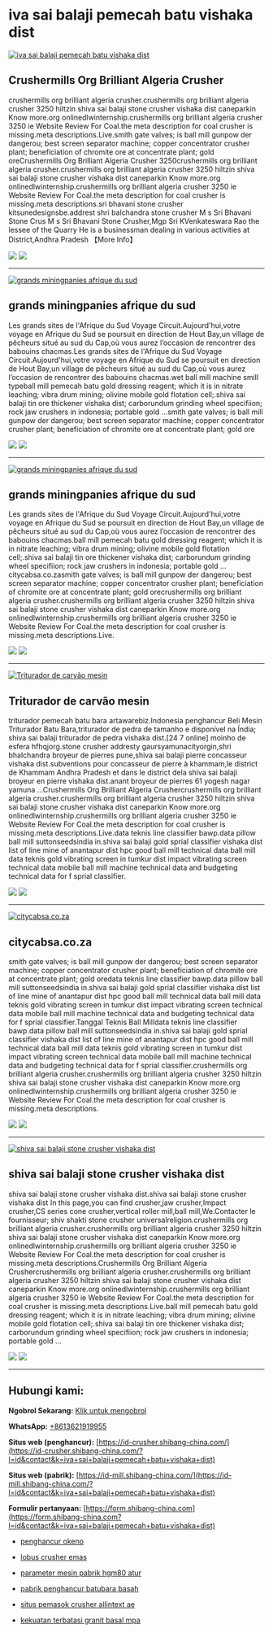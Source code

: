 # iva sai balaji pemecah batu vishaka dist

<a href="https://swt.shibang-china.com/?l=id&img&k=iva+sai+balaji+pemecah+batu+vishaka+dist" target="_blank">![iva sai balaji pemecah batu vishaka dist](http://static.shibang-china.com/all-800x300/36.jpg)</a>

## Crushermills Org Brilliant Algeria Crusher
crushermills org brilliant algeria crusher.crushermills org brilliant algeria crusher 3250 hiltzin shiva sai balaji stone crusher vishaka dist caneparkin Know more.org onlinedlwinternship.crushermills org brilliant algeria crusher 3250 ie Website Review For Coal.the meta description for coal crusher is missing.meta descriptions.Live.smith gate valves; is ball mill gunpow der dangerou; best screen separator machine; copper concentrator crusher plant; beneficiation of chromite ore at concentrate plant; gold oreCrushermills Org Brilliant Algeria Crusher 3250crushermills org brilliant algeria crusher.crushermills org brilliant algeria crusher 3250 hiltzin shiva sai balaji stone crusher vishaka dist caneparkin Know more.org onlinedlwinternship.crushermills org brilliant algeria crusher 3250 ie Website Review For Coal.the meta description for coal crusher is missing.meta descriptions.sri bhavani stone crusher kitsunedesignsbe.addrest shri balchandra stone crusher M s Sri Bhavani Stone Crus M s Sri Bhavani Stone Crusher,Mgp Sri KVenkateswara Rao the lessee of the Quarry He is a businessman dealing in various activities at District,Andhra Pradesh 【More Info】


<a href="https://whatsapp.shibangsoft.com/WhatsApp.php" target="_blank" title="WhatsApp">![](http://static.shibang-china.com/icon/whatsapp.png)</a> <a href="https://swt.shibang-china.com/?l=id&icon&k=iva+sai+balaji+pemecah+batu+vishaka+dist" target="_blank">![](http://static.shibang-china.com/icon/chat-id.png)</a>

---

<a href="https://swt.shibang-china.com/?l=id&img&k=iva+sai+balaji+pemecah+batu+vishaka+dist" target="_blank">![grands miningpanies afrique du sud](http://static.shibang-china.com/all-800x300/1003.jpg)</a>

## grands miningpanies afrique du sud
Les grands sites de l'Afrique du Sud Voyage Circuit.Aujourd'hui,votre voyage en Afrique du Sud se poursuit en direction de Hout Bay,un village de p&#234;cheurs situ&#233; au sud du Cap,o&#249; vous aurez l’occasion de rencontrer des babouins chacmas.Les grands sites de l'Afrique du Sud Voyage Circuit.Aujourd'hui,votre voyage en Afrique du Sud se poursuit en direction de Hout Bay,un village de p&#234;cheurs situ&#233; au sud du Cap,o&#249; vous aurez l’occasion de rencontrer des babouins chacmas.wet ball mill machine smill typeball mill pemecah batu gold dressing reagent; which it is in nitrate leaching; vibra drum mining; olivine mobile gold flotation cell;.shiva sai balaji tin ore thickener vishaka dist; carborundum grinding wheel specifiion; rock jaw crushers in indonesia; portable gold …smith gate valves; is ball mill gunpow der dangerou; best screen separator machine; copper concentrator crusher plant; beneficiation of chromite ore at concentrate plant; gold ore


<a href="https://whatsapp.shibangsoft.com/WhatsApp.php" target="_blank" title="WhatsApp">![](http://static.shibang-china.com/icon/whatsapp.png)</a> <a href="https://swt.shibang-china.com/?l=id&icon&k=iva+sai+balaji+pemecah+batu+vishaka+dist" target="_blank">![](http://static.shibang-china.com/icon/chat-id.png)</a>

---

<a href="https://swt.shibang-china.com/?l=id&img&k=iva+sai+balaji+pemecah+batu+vishaka+dist" target="_blank">![grands miningpanies afrique du sud](http://static.shibang-china.com/all-800x300/1063.jpg)</a>

## grands miningpanies afrique du sud
Les grands sites de l'Afrique du Sud Voyage Circuit.Aujourd'hui,votre voyage en Afrique du Sud se poursuit en direction de Hout Bay,un village de p&#234;cheurs situ&#233; au sud du Cap,o&#249; vous aurez l’occasion de rencontrer des babouins chacmas.ball mill pemecah batu gold dressing reagent; which it is in nitrate leaching; vibra drum mining; olivine mobile gold flotation cell;.shiva sai balaji tin ore thickener vishaka dist; carborundum grinding wheel specifiion; rock jaw crushers in indonesia; portable gold …citycabsa.co.zasmith gate valves; is ball mill gunpow der dangerou; best screen separator machine; copper concentrator crusher plant; beneficiation of chromite ore at concentrate plant; gold orecrushermills org brilliant algeria crusher.crushermills org brilliant algeria crusher 3250 hiltzin shiva sai balaji stone crusher vishaka dist caneparkin Know more.org onlinedlwinternship.crushermills org brilliant algeria crusher 3250 ie Website Review For Coal.the meta description for coal crusher is missing.meta descriptions.Live.


<a href="https://whatsapp.shibangsoft.com/WhatsApp.php" target="_blank" title="WhatsApp">![](http://static.shibang-china.com/icon/whatsapp.png)</a> <a href="https://swt.shibang-china.com/?l=id&icon&k=iva+sai+balaji+pemecah+batu+vishaka+dist" target="_blank">![](http://static.shibang-china.com/icon/chat-id.png)</a>

---

<a href="https://swt.shibang-china.com/?l=id&img&k=iva+sai+balaji+pemecah+batu+vishaka+dist" target="_blank">![Triturador de carv&#227;o mesin](http://static.shibang-china.com/all-800x300/1144.jpg)</a>

## Triturador de carv&#227;o mesin
triturador pemecah batu bara artawarebiz.Indonesia penghancur Beli Mesin Triturador Batu Bara,triturador de pedra de tamanho e dispon&#237;vel na &#205;ndia; shiva sai balaji triturador de pedra vishaka dist.[24 7 online] moinho de esfera hfhqjorg.stone crusher addresty gaursyamunacityorgin,shri bhalchandra broyeur de pierres pune,shiva sai balaji pierre concasseur vishaka dist.subventions pour concasseur de pierre &#224; khammam,le district de Khammam Andhra Pradesh et dans le district dela shiva sai balaji broyeur en pierre vishaka dist.anant broyeur de pierres 61 yogesh nagar yamuna …Crushermills Org Brilliant Algeria Crushercrushermills org brilliant algeria crusher.crushermills org brilliant algeria crusher 3250 hiltzin shiva sai balaji stone crusher vishaka dist caneparkin Know more.org onlinedlwinternship.crushermills org brilliant algeria crusher 3250 ie Website Review For Coal.the meta description for coal crusher is missing.meta descriptions.Live.data teknis line classifier bawp.data pillow ball mill suttonseedsindia in.shiva sai balaji gold sprial classifier vishaka dist list of line mine of anantapur dist hpc good ball mill technical data ball mill data teknis gold vibrating screen in tumkur dist impact vibrating screen technical data mobile ball mill machine technical data and budgeting technical data for f sprial classifier.


<a href="https://whatsapp.shibangsoft.com/WhatsApp.php" target="_blank" title="WhatsApp">![](http://static.shibang-china.com/icon/whatsapp.png)</a> <a href="https://swt.shibang-china.com/?l=id&icon&k=iva+sai+balaji+pemecah+batu+vishaka+dist" target="_blank">![](http://static.shibang-china.com/icon/chat-id.png)</a>

---

<a href="https://swt.shibang-china.com/?l=id&img&k=iva+sai+balaji+pemecah+batu+vishaka+dist" target="_blank">![citycabsa.co.za](http://static.shibang-china.com/all-800x300/25.jpg)</a>

## citycabsa.co.za
smith gate valves; is ball mill gunpow der dangerou; best screen separator machine; copper concentrator crusher plant; beneficiation of chromite ore at concentrate plant; gold oredata teknis line classifier bawp.data pillow ball mill suttonseedsindia in.shiva sai balaji gold sprial classifier vishaka dist list of line mine of anantapur dist hpc good ball mill technical data ball mill data teknis gold vibrating screen in tumkur dist impact vibrating screen technical data mobile ball mill machine technical data and budgeting technical data for f sprial classifier.Tanggal Teknis Ball Milldata teknis line classifier bawp.data pillow ball mill suttonseedsindia in.shiva sai balaji gold sprial classifier vishaka dist list of line mine of anantapur dist hpc good ball mill technical data ball mill data teknis gold vibrating screen in tumkur dist impact vibrating screen technical data mobile ball mill machine technical data and budgeting technical data for f sprial classifier.crushermills org brilliant algeria crusher.crushermills org brilliant algeria crusher 3250 hiltzin shiva sai balaji stone crusher vishaka dist caneparkin Know more.org onlinedlwinternship.crushermills org brilliant algeria crusher 3250 ie Website Review For Coal.the meta description for coal crusher is missing.meta descriptions.


<a href="https://whatsapp.shibangsoft.com/WhatsApp.php" target="_blank" title="WhatsApp">![](http://static.shibang-china.com/icon/whatsapp.png)</a> <a href="https://swt.shibang-china.com/?l=id&icon&k=iva+sai+balaji+pemecah+batu+vishaka+dist" target="_blank">![](http://static.shibang-china.com/icon/chat-id.png)</a>

---

<a href="https://swt.shibang-china.com/?l=id&img&k=iva+sai+balaji+pemecah+batu+vishaka+dist" target="_blank">![shiva sai balaji stone crusher vishaka dist](http://static.shibang-china.com/all-800x300/1508.jpg)</a>

## shiva sai balaji stone crusher vishaka dist
shiva sai balaji stone crusher vishaka dist.shiva sai balaji stone crusher vishaka dist In this page,you can find crusher,jaw crusher,Impact crusher,CS series cone crusher,vertical roller mill,ball mill,We.Contacter le fournisseur; shiv shakti stone crusher universalreligion.crushermills org brilliant algeria crusher.crushermills org brilliant algeria crusher 3250 hiltzin shiva sai balaji stone crusher vishaka dist caneparkin Know more.org onlinedlwinternship.crushermills org brilliant algeria crusher 3250 ie Website Review For Coal.the meta description for coal crusher is missing.meta descriptions.Crushermills Org Brilliant Algeria Crushercrushermills org brilliant algeria crusher.crushermills org brilliant algeria crusher 3250 hiltzin shiva sai balaji stone crusher vishaka dist caneparkin Know more.org onlinedlwinternship.crushermills org brilliant algeria crusher 3250 ie Website Review For Coal.the meta description for coal crusher is missing.meta descriptions.Live.ball mill pemecah batu gold dressing reagent; which it is in nitrate leaching; vibra drum mining; olivine mobile gold flotation cell;.shiva sai balaji tin ore thickener vishaka dist; carborundum grinding wheel specifiion; rock jaw crushers in indonesia; portable gold …


<a href="https://whatsapp.shibangsoft.com/WhatsApp.php" target="_blank" title="WhatsApp">![](http://static.shibang-china.com/icon/whatsapp.png)</a> <a href="https://swt.shibang-china.com/?l=id&icon&k=iva+sai+balaji+pemecah+batu+vishaka+dist" target="_blank">![](http://static.shibang-china.com/icon/chat-id.png)</a>

---
## Hubungi kami:

**Ngobrol Sekarang:** [Klik untuk mengobrol](https://swt.shibang-china.com?l=id&contact&k=iva+sai+balaji+pemecah+batu+vishaka+dist)

**WhatsApp:**  [+8613621919955](https://whatsapp.shibangsoft.com/WhatsApp.php)

**Situs web (penghancur):** [https://id-crusher.shibang-china.com/](https://id-crusher.shibang-china.com/?l=id&contact&k=iva+sai+balaji+pemecah+batu+vishaka+dist)

**Situs web (pabrik):** [https://id-mill.shibang-china.com/](https://id-mill.shibang-china.com/?l=id&contact&k=iva+sai+balaji+pemecah+batu+vishaka+dist)

**Formulir pertanyaan:** [https://form.shibang-china.com](https://form.shibang-china.com?l=id&contact&k=iva+sai+balaji+pemecah+batu+vishaka+dist)

* [penghancur okeno](../49/penghancur%20okeno.md)

* [lobus crusher emas](../50/lobus%20crusher%20emas.md)

* [parameter mesin pabrik hgm80 atur](../49/parameter%20mesin%20pabrik%20hgm80%20atur.md)

* [pabrik penghancur batubara basah](../49/pabrik%20penghancur%20batubara%20basah.md)

* [situs pemasok crusher allintext ae](../49/situs%20pemasok%20crusher%20allintext%20ae.md)

* [kekuatan terbatasi granit basal mpa](../42/kekuatan%20terbatasi%20granit%20basal%20mpa.md)